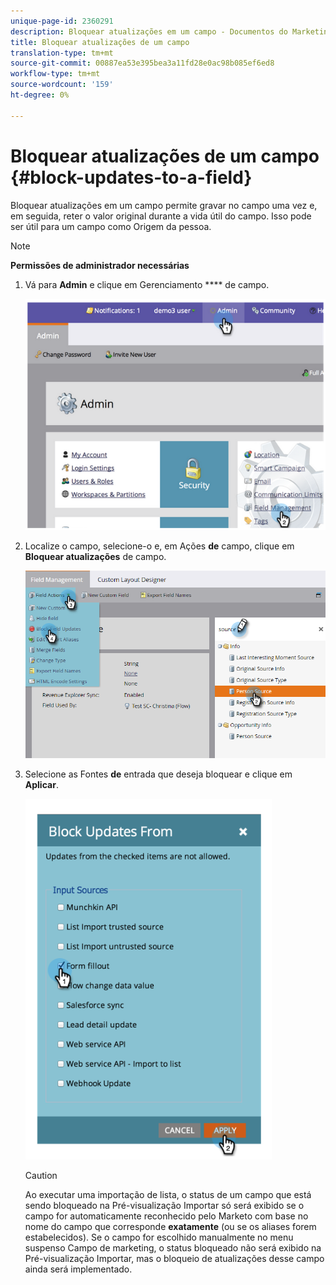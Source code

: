 ```yaml
---
unique-page-id: 2360291
description: Bloquear atualizações em um campo - Documentos do Marketing - Documentação do produto
title: Bloquear atualizações de um campo
translation-type: tm+mt
source-git-commit: 00887ea53e395bea3a11fd28e0ac98b085ef6ed8
workflow-type: tm+mt
source-wordcount: '159'
ht-degree: 0%

---
```



# Bloquear atualizações de um campo {#block-updates-to-a-field}

Bloquear atualizações em um campo permite gravar no campo uma vez e, em seguida, reter o valor original durante a vida útil do campo. Isso pode ser útil para um campo como Origem da pessoa.

>[!NOTE]
>
>**Permissões de administrador necessárias**

1. Vá para **Admin** e clique em Gerenciamento **** de campo.

   ![](assets/image2014-9-24-13-3a54-3a40.png)

1. Localize o campo, selecione-o e, em Ações **de** campo, clique em **Bloquear atualizações** de campo.

   ![](assets/two-1.png)

1. Selecione as Fontes **de** entrada que deseja bloquear e clique em **Aplicar**.

   ![](assets/image2014-9-24-13-3a55-3a16.png)

   >[!CAUTION]
   >
   >Ao executar uma importação de lista, o status de um campo que está sendo bloqueado na Pré-visualização Importar só será exibido se o campo for automaticamente reconhecido pelo Marketo com base no nome do campo que corresponde **exatamente** (ou se os aliases forem estabelecidos). Se o campo for escolhido manualmente no menu suspenso Campo de marketing, o status bloqueado não será exibido na Pré-visualização Importar, mas o bloqueio de atualizações desse campo ainda será implementado.

